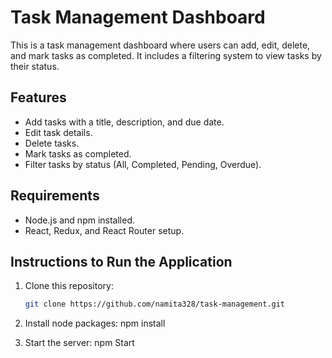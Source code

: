 # Task Management Dashboard

This is a task management dashboard where users can add, edit, delete, and mark tasks as completed. It includes a filtering system to view tasks by their status.

## Features

- Add tasks with a title, description, and due date.
- Edit task details.
- Delete tasks.
- Mark tasks as completed.
- Filter tasks by status (All, Completed, Pending, Overdue).

## Requirements

- Node.js and npm installed.
- React, Redux, and React Router setup.

## Instructions to Run the Application

1. Clone this repository:

   ```bash
   git clone https://github.com/namita328/task-management.git
   ```

2. Install node packages:
   npm install

3. Start the server:
   npm Start
